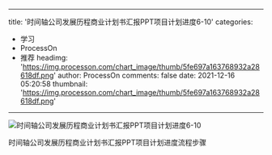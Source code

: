 
---
title: '时间轴公司发展历程商业计划书汇报PPT项目计划进度6-10'
categories: 
 - 学习
 - ProcessOn
 - 推荐
headimg: 'https://img.processon.com/chart_image/thumb/5fe697a163768932a28618df.png'
author: ProcessOn
comments: false
date: 2021-12-16 05:20:58
thumbnail: 'https://img.processon.com/chart_image/thumb/5fe697a163768932a28618df.png'
---

<div>   
<img class="thumb" alt="时间轴公司发展历程商业计划书汇报PPT项目计划进度6-10" src="https://img.processon.com/chart_image/thumb/5fe697a163768932a28618df.png" referrerpolicy="no-referrer">
<p>时间轴公司发展历程商业计划书汇报PPT项目计划进度流程步骤</p>  
</div>
            